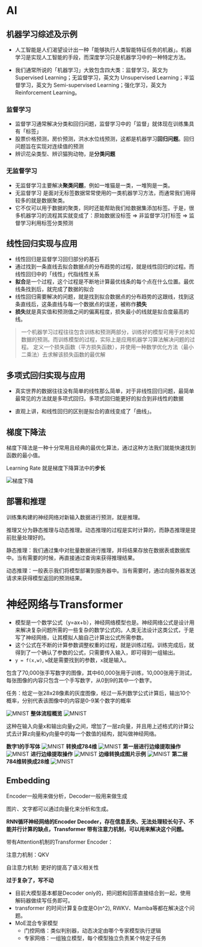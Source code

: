 # AI

## 机器学习综述及示例

- 人工智能是人们渴望设计出一种「能够执行人类智能特征任务的机器」。机器学习是实现人工智能的手段，而深度学习只是机器学习中的一种特定方法。

- 我们通常所说的「机器学习」大致包含四大类：监督学习，英文为 Supervised Learning；无监督学习，英文为 Unsupervised Learning；半监督学习，英文为 Semi-supervised Learning；强化学习，英文为 Reinforcement Learning。

### 监督学习

- 监督学习通常解决分类和回归问题，监督学习中的「监督」就体现在训练集具有「标签」
- 股票价格预测，房价预测，洪水水位线预测，这都是机器学习**回归问题**。回归问题旨在实现对连续值的预测
- 辨识花朵类型、辨识猫狗动物，是**分类问题**

### 无监督学习

- 无监督学习主要解决**聚类问题**，例如一堆猫是一类，一堆狗是一类。
- 无监督学习 是面对无标签数据常常使用的一类机器学习方法，而通常我们用得较多的就是数据聚类。
- 它不仅可以用于数据的聚类，同时还能帮助我们给数据集添加标签。于是，很多机器学习的流程其实就变成了：原始数据没标签 => 非监督学习打标签 => 监督学习利用标签分类预测

## 线性回归实现与应用

- 线性回归是监督学习回归部分的基石
- 通过找到一条直线去拟合数据点的分布趋势的过程，就是线性回归的过程。而线性回归中的「线性」代指线性关系
- **拟合**是一个过程，这个过程是不断地计算最优线条的每个点在什么位置。最优线条找到后，就完成了数据的拟合
- 线性回归需要解决的问题，就是找到拟合数据点的分布趋势的这跟线，找到这条直线后，这条直线与每一个数据点的误差，被称作**损失**
- **损失**就是真实值和预测值之间的偏离程度，损失最小的线就是拟合度最高的线。

> 一个机器学习过程往往包含训练和预测两部分，训练好的模型可用于对未知数据的预测。而训练模型的过程，实际上是应用机器学习算法解决问题的过程。
> 定义一个损失函数（平方损失函数），并使用一种数学优化方法（最小二乘法）去求解该损失函数的最优解

## 多项式回归实现与应用

- 真实世界的数据往往没有简单的线性那么简单，对于非线性回归问题，最简单最常见的方法就是多项式回归，多项式回归能更好的拟合到非线性的数据

- 直观上讲，和线性回归的区别是拟合的直线变成了「曲线」。

## 梯度下降法

梯度下降法是一种十分常用且经典的最优化算法，通过这种方法我们就能快速找到函数的最小值。

Learning Rate 就是梯度下降算法中的**步长**

![梯度下降](./梯度下降.jpg)

## 部署和推理

训练集构建的神经网络对新输入数据进行预测，就是推理。

推理又分为静态推理与动态推理。动态推理的过程是实时计算的，而静态推理是提前批量处理好的。

静态推理：我们通过集中对批量数据进行推理，并将结果存放在数据表或数据库中。当有需要的时候，再直接通过查询来获得推理结果。

动态推理：一般表示我们将模型部署到服务器中。当有需要时，通过向服务器发送请求来获得模型返回的预测结果。


# 神经网络与Transformer

- 模型是一个数学公式（y=ax+b），神经网络模型也是。神经网络公式是设计用来解决复杂问题所需的一些复杂的数学公式的。人类无法设计这类公式，于是写了神经网络，让其模拟人脑自己计算出公式所需参数。
- 这个公式在不断的计算参数调整权重的过程，就是训练过程。训练完成后，就得到了一个确认了参数的公式，只需要传入输入，即可得到一组输出。
- `y = f(x,w)`, `w`就是需要找到的参数，`x`就是输入。

包含了70,000张手写数字的图像，其中60,000张用于训练，10,000张用于测试，每张图像的内容只包含一个手写数字，从0到9的其中一个数字。

任务：给定一张28x28像素的灰度图像，经过一系列数学公式计算后，输出10个概率，分别代表该图像中的内容是0-9某个数字的概率

![MNIST](./assets/MNIST6.png)
**整体流程概览**
![MNIST](./assets/MNIST14.png)

这种在输入向量x和输出向量y之间，增加了一层z向量，并且用上述格式的计算公式去计算z向量和y向量中的每一个数值的结构，就叫做神经网络。

**数字1的手写体**
![MNIST](./assets/MNIST4.png)
**转换成784维**
![MNIST](./assets/MNIST10.png)
**第一层进行边缘提取操作**
![MNIST](./assets/MNIST11.png)
**进行边缘提取操作**
![MNIST](./assets/MNIST12.png)
**边缘转换成图片示例**
![MNIST](./assets/MNIST13.png)
**第二层784维转换成28维**
![MNIST](./assets/MNIST15.png)

## Embedding

Encoder一般用来做分析，Decoder一般用来做生成

图片、文字都可以通过向量化来分析和生成。

**RNN循环神经网络的Encoder Decoder，存在信息丢失、无法处理较长句子、不能并行计算的缺点，Transformer 带有注意力机制，可以用来解决这个问题。**


带有Attention机制的Transformer Encoder：

注意力机制：QKV

自注意力机制: 更好的提高了语义相关性

**过于复杂了，写不动**

- 目前大模型基本都是Decoder only的，把问题和回答直接结合到一起，使用解码器做续写任务即可。
- transformer 的时间计算复杂度是O(n^2), RWKV、Mamba等都在解决这个问题。
- MoE混合专家模型
  - 门控网络：类似判别器，动态决定由哪个专家模型执行逻辑
  - 专家网络：一组独立模型，每个模型独立负责某个特定子任务
